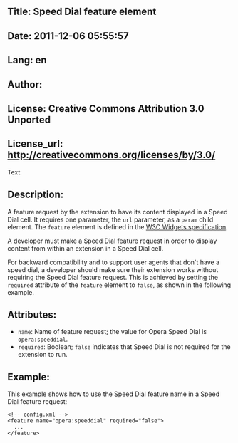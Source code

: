 Title: Speed Dial feature element
----
Date: 2011-12-06 05:55:57
----
Lang: en
----
Author: 
----
License: Creative Commons Attribution 3.0 Unported
----
License_url: http://creativecommons.org/licenses/by/3.0/
----
Text:

<h2>Description:</h2>

<p>A feature request by the extension to have its content displayed in a Speed Dial cell. It requires one parameter, the <code>url</code> parameter, as a <code>param</code> child element. The <code>feature</code> element is defined in the <a href="http://www.w3.org/TR/widgets/#the-feature-element-and-its-attributes"> W3C Widgets specification</a>.</p>

<p>A developer must make a Speed Dial feature request in order to display content from within an extension in a Speed Dial cell.</p>

<p>For backward compatibility and to support user agents that don&#39;t have a speed dial, a developer should make sure their extension works without requiring the Speed Dial feature request. This is achieved by setting the <code>required</code> attribute of the <code>feature</code> element to <code>false</code>, as shown in the following example.</p>

<h2>Attributes:</h2>

<ul>
    <li><code>name</code>: Name of feature request; the value for Opera Speed Dial is <code>opera:speeddial</code>.</li>
    <li><code>required</code>: Boolean; <code>false</code> indicates that Speed Dial is not required for the extension to run.</li>
</ul>

<h2>Example:</h2>

<p>This example shows how to use the Speed Dial feature name in a Speed Dial feature request:</p>

<pre><code>&lt;!-- config.xml --&gt;
&lt;feature name=&quot;opera:speeddial&quot; required=&quot;false&quot;&gt;
  ...
&lt;/feature&gt;</code></pre>


